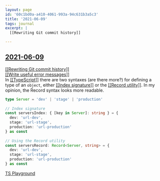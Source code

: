 ```yaml
---
layout: page
id: '60c1bd0a-a410-4061-993a-94c631b3a5c3'
title: '2021-06-09'
tags: journal
excerpt: |
  [[Rewriting Git commit history]]

---
```

  
<h2 class="text-3xl font-semibold mb-4"><a href="/journals/2021-06-09">2021-06-09</a></h2>

<div class="space-y-2">
<div class="element-block ml-0"><div class="flex-1"><a class="text-teal-400 group" href="/pages/rewriting-git-commit-history"><span class="text-gray-500 group-hover:text-yellow-500">[[</span>Rewriting Git commit history<span class="text-gray-500 group-hover:text-yellow-500">]]</span></a></div></div>

<div class="element-block ml-0"><div class="flex-1"><a class="text-teal-400 group" href="/pages/write-useful-error-messages"><span class="text-gray-500 group-hover:text-yellow-500">[[</span>Write useful error messages<span class="text-gray-500 group-hover:text-yellow-500">]]</span></a></div></div>

<div class="element-block ml-0"><div class="flex-1">In <a class="text-teal-400 group" href="/pages/typescript"><span class="text-gray-500 group-hover:text-yellow-500">[[</span>TypeScript<span class="text-gray-500 group-hover:text-yellow-500">]]</span></a> there are two syntaxes (are there more?) for defining a type of an <code>object</code>, either <a class="text-teal-400 group" href="/pages/index-signature"><span class="text-gray-500 group-hover:text-yellow-500">[[</span>Index signature<span class="text-gray-500 group-hover:text-yellow-500">]]</span></a> or the <a class="text-teal-400 group" href="/pages/record-utility"><span class="text-gray-500 group-hover:text-yellow-500">[[</span>Record utility<span class="text-gray-500 group-hover:text-yellow-500">]]</span></a>. In my opinion, the Record syntax looks more readable.</div></div>

<div class="element-block ml-4"><div class="flex-1">

```ts
type Server = 'dev' | 'stage' | 'production'
	  
// Index signature
const serversIndex: { [key in Server]: string } = {
  dev: 'url-dev',
  stage: 'url-stage',
  production: 'url-production'
} as const
	  
// Using the Record utility
const serversRecord: Record<Server, string> = {
  dev: 'url-dev',
  stage: 'url-stage',
  production: 'url-production'
} as const
```

</div></div>

<div class="element-block ml-4"><div class="flex-1"><a class="text-indigo-400" href="https://www.typescriptlang.org/play?#code/C4TwDgpgBAyhBOA3BUC8UDkATCiNQB9MBnYAQwHMJ8iMx4B7LAVwGNgBLBgOwwCg+rHqSjEEyeMQBcUAN5QA2gGsIIKB26xxCALozS8DRSgBfNHL5QoORDIzN4AGwC0NjABpLo8lTsOXpJTUnlb0TGycPH5OzmEs7Fy8fGZkxFBC3KQCGSJiSAgAotyIHIzcALYQ3MDSUABKEELwWAA8cPnw7t6G3BQAfOayXjbRLm4h3kGjzoFUHl5xEYnTiwk8-ClpOcAA3HxAA" target="_blank" rel="">TS Playground</a></div></div>


</div>
